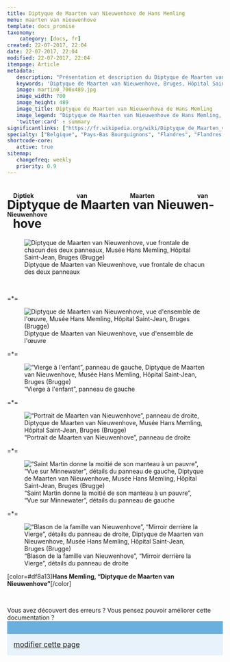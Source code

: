 ```yaml
---
title: Diptyque de Maarten van Nieuwenhove de Hans Memling
menu: maarten van nieuwenhove
template: docs_promise
taxonomy:
    category: [docs, fr]
created: 22-07-2017, 22:04
date: 22-07-2017, 22:04
modified: 22-07-2017, 22:04
itempage: Article
metadata:
   description: "Présentation et description du Diptyque de Maarten van Nieuwenhove, œuvre du peintre Hans Memling, visible au Musée Memling, Hôpital Saint-Jean de Bruges"
   keywords: 'Diptyque de Maarten van Nieuwenhove, Bruges, Hôpital Saint-Jean, Brugge, Diptiek van Maarten van Nieuwenhove, Hans Memling, Hans Memlinc, Musée Memling, Les Onze Milles Vierges, Jacques de Voragine, La Légende Dorée'
   image: martin0_700x489.jpg
   image_width: 700
   image_height: 489
   image_title: Diptyque de Maarten van Nieuwenhove de Hans Memling
   image_legend: "Diptyque de Maarten van Nieuwenhove de Hans Memling, vue frontale de chacun des deux panneaux"
   'twitter:card' : summary
significantlinks: ["https://fr.wikipedia.org/wiki/Diptyque_de_Maarten_van_Nieuwenhove"]
specialty: ["Belgique", "Pays-Bas Bourguignons", "Flandres", "Flandres Occidentale", "Bruges", "Brugge", "Musées de Bruges", "Primitifs Flamands", "Renaissance nordique", "Hôpital Saint-Jean", "Musée Hans Memling", "Hans Memling", "Diptyque de Maarten van Nieuwenhove", "Hans Memlinc", "Memling", "Memlinc", "Diptiek van Maarten van Nieuwenhove", "Sint-Janshospitaal"]
shortcode-core:
   active: true
sitemap:
   changefreq: weekly
   priority: 0.9
---
```

# <ruby><rb lang="fr">Diptyque de Maarten van Nieuwenhove</rb><rt lang="nl">Diptiek van Maarten van Nieuwenhove</rt></ruby>

<figure><picture>
<source
sizes="(max-width: 767px) 98vw, (min-width: 959px) 50vw, 86vw"
srcset="
/user/sites/docs/pages/01.home/06.bruges/01.hopital-saint-jean/03.martin/martin0-280.webp 280w,
/user/sites/docs/pages/01.home/06.bruges/01.hopital-saint-jean/03.martin/martin0-380.webp 380w,
/user/sites/docs/pages/01.home/06.bruges/01.hopital-saint-jean/03.martin/martin0-480.webp 480w,
/user/sites/docs/pages/01.home/06.bruges/01.hopital-saint-jean/03.martin/martin0-640.webp 640w,
/user/sites/docs/pages/01.home/06.bruges/01.hopital-saint-jean/03.martin/martin0-700x489.webp 700w,
/user/sites/docs/pages/01.home/06.bruges/01.hopital-saint-jean/03.martin/martin0-840.webp 840w,
/user/sites/docs/pages/01.home/06.bruges/01.hopital-saint-jean/03.martin/martin0-1280.webp 1280w,
/user/sites/docs/pages/01.home/06.bruges/01.hopital-saint-jean/03.martin/martin0-1600.webp 1600w,
/user/sites/docs/pages/01.home/06.bruges/01.hopital-saint-jean/03.martin/martin0-1920.webp 1920w"
type="image/webp" />
<img
src="/user/sites/docs/pages/01.home/06.bruges/01.hopital-saint-jean/03.martin/martin0-700x489.jpg" title="Diptyque de Maarten van Nieuwenhove, vue frontale de chacun des deux panneaux, Musée Hans Memling, Hôpital Saint-Jean, Bruges (Brugge)" alt="Diptyque de Maarten van Nieuwenhove, vue frontale de chacun des deux panneaux, Musée Hans Memling, Hôpital Saint-Jean, Bruges (Brugge)" class="class-diane-img"
sizes="(max-width: 767px) 98vw, (min-width: 959px) 50vw, 86vw"
srcset="
/user/sites/docs/pages/01.home/06.bruges/01.hopital-saint-jean/03.martin/martin0-280.jpg 280w,
/user/sites/docs/pages/01.home/06.bruges/01.hopital-saint-jean/03.martin/martin0-380.jpg 380w,
/user/sites/docs/pages/01.home/06.bruges/01.hopital-saint-jean/03.martin/martin0-480.jpg 480w,
/user/sites/docs/pages/01.home/06.bruges/01.hopital-saint-jean/03.martin/martin0-640.jpg 640w,
/user/sites/docs/pages/01.home/06.bruges/01.hopital-saint-jean/03.martin/martin0-700x489.jpg 700w,
/user/sites/docs/pages/01.home/06.bruges/01.hopital-saint-jean/03.martin/martin0-840.jpg 840w,
/user/sites/docs/pages/01.home/06.bruges/01.hopital-saint-jean/03.martin/martin0-1280.jpg 1280w,
/user/sites/docs/pages/01.home/06.bruges/01.hopital-saint-jean/03.martin/martin0-1600.jpg 1600w,
/user/sites/docs/pages/01.home/06.bruges/01.hopital-saint-jean/03.martin/martin0-1920.jpg 1920w">
</picture><figcaption>Diptyque de Maarten van Nieuwenhove, vue frontale de chacun des deux panneaux</figcaption></figure>

<br>

=*=

<figure><picture>
<source
sizes="(max-width: 767px) 98vw, (min-width: 959px) 50vw, 86vw"
srcset="
/user/sites/docs/pages/01.home/06.bruges/01.hopital-saint-jean/03.martin/martin1-280.webp 280w,
/user/sites/docs/pages/01.home/06.bruges/01.hopital-saint-jean/03.martin/martin1-380.webp 380w,
/user/sites/docs/pages/01.home/06.bruges/01.hopital-saint-jean/03.martin/martin1-480.webp 480w,
/user/sites/docs/pages/01.home/06.bruges/01.hopital-saint-jean/03.martin/martin1-640.webp 640w,
/user/sites/docs/pages/01.home/06.bruges/01.hopital-saint-jean/03.martin/martin1-840.webp 840w,
/user/sites/docs/pages/01.home/06.bruges/01.hopital-saint-jean/03.martin/martin1-1280.webp 1280w,
/user/sites/docs/pages/01.home/06.bruges/01.hopital-saint-jean/03.martin/martin1-1600.webp 1600w,
/user/sites/docs/pages/01.home/06.bruges/01.hopital-saint-jean/03.martin/martin1-1920.webp 1920w"
type="image/webp" />
<img
src="/user/sites/docs/pages/01.home/06.bruges/01.hopital-saint-jean/03.martin/martin1-840.jpg" title="Diptyque de Maarten van Nieuwenhove, vue d'ensemble de l'œuvre, Musée Hans Memling, Hôpital Saint-Jean, Bruges (Brugge)" alt="Diptyque de Maarten van Nieuwenhove, vue d'ensemble de l'œuvre, Musée Hans Memling, Hôpital Saint-Jean, Bruges (Brugge)" class="class-70-img"
sizes="(max-width: 767px) 98vw, (min-width: 959px) 50vw, 86vw"
srcset="
/user/sites/docs/pages/01.home/06.bruges/01.hopital-saint-jean/03.martin/martin1-280.jpg 280w,
/user/sites/docs/pages/01.home/06.bruges/01.hopital-saint-jean/03.martin/martin1-380.jpg 380w,
/user/sites/docs/pages/01.home/06.bruges/01.hopital-saint-jean/03.martin/martin1-480.jpg 480w,
/user/sites/docs/pages/01.home/06.bruges/01.hopital-saint-jean/03.martin/martin1-640.jpg 640w,
/user/sites/docs/pages/01.home/06.bruges/01.hopital-saint-jean/03.martin/martin1-840.jpg 840w,
/user/sites/docs/pages/01.home/06.bruges/01.hopital-saint-jean/03.martin/martin1-1280.jpg 1280w,
/user/sites/docs/pages/01.home/06.bruges/01.hopital-saint-jean/03.martin/martin1-1600.jpg 1600w,
/user/sites/docs/pages/01.home/06.bruges/01.hopital-saint-jean/03.martin/martin1-1920.jpg 1920w">
</picture><figcaption>Diptyque de Maarten van Nieuwenhove, vue d'ensemble de l'œuvre</figcaption></figure>

=*=

<figure><picture>
<source
sizes="(max-width: 767px) 98vw, (min-width: 959px) 50vw, 86vw"
srcset="
/user/sites/docs/pages/01.home/06.bruges/01.hopital-saint-jean/03.martin/martin2-280.webp 280w,
/user/sites/docs/pages/01.home/06.bruges/01.hopital-saint-jean/03.martin/martin2-380.webp 380w,
/user/sites/docs/pages/01.home/06.bruges/01.hopital-saint-jean/03.martin/martin2-480.webp 480w,
/user/sites/docs/pages/01.home/06.bruges/01.hopital-saint-jean/03.martin/martin2-640.webp 640w,
/user/sites/docs/pages/01.home/06.bruges/01.hopital-saint-jean/03.martin/martin2-840.webp 840w,
/user/sites/docs/pages/01.home/06.bruges/01.hopital-saint-jean/03.martin/martin2-1280.webp 1280w,
/user/sites/docs/pages/01.home/06.bruges/01.hopital-saint-jean/03.martin/martin2-1600.webp 1600w,
/user/sites/docs/pages/01.home/06.bruges/01.hopital-saint-jean/03.martin/martin2-1920.webp 1920w"
type="image/webp" />
<img
src="/user/sites/docs/pages/01.home/06.bruges/01.hopital-saint-jean/03.martin/martin2-840.jpg" title="“Vierge à l'enfant”, panneau de gauche, Diptyque de Maarten van Nieuwenhove, Musée Hans Memling, Hôpital Saint-Jean, Bruges (Brugge)" alt="“Vierge à l'enfant”, panneau de gauche, Diptyque de Maarten van Nieuwenhove, Musée Hans Memling, Hôpital Saint-Jean, Bruges (Brugge)" class="class-40-img"
sizes="(max-width: 767px) 98vw, (min-width: 959px) 50vw, 86vw"
srcset="
/user/sites/docs/pages/01.home/06.bruges/01.hopital-saint-jean/03.martin/martin2-280.jpg 280w,
/user/sites/docs/pages/01.home/06.bruges/01.hopital-saint-jean/03.martin/martin2-380.jpg 380w,
/user/sites/docs/pages/01.home/06.bruges/01.hopital-saint-jean/03.martin/martin2-480.jpg 480w,
/user/sites/docs/pages/01.home/06.bruges/01.hopital-saint-jean/03.martin/martin2-640.jpg 640w,
/user/sites/docs/pages/01.home/06.bruges/01.hopital-saint-jean/03.martin/martin2-840.jpg 840w,
/user/sites/docs/pages/01.home/06.bruges/01.hopital-saint-jean/03.martin/martin2-1280.jpg 1280w,
/user/sites/docs/pages/01.home/06.bruges/01.hopital-saint-jean/03.martin/martin2-1600.jpg 1600w,
/user/sites/docs/pages/01.home/06.bruges/01.hopital-saint-jean/03.martin/martin2-1920.jpg1920w">
</picture><figcaption>“Vierge à l'enfant”, panneau de gauche</figcaption></figure>

=*=

<figure><picture>
<source
sizes="(max-width: 767px) 98vw, (min-width: 959px) 50vw, 86vw"
srcset="
/user/sites/docs/pages/01.home/06.bruges/01.hopital-saint-jean/03.martin/martin3-280.webp 280w,
/user/sites/docs/pages/01.home/06.bruges/01.hopital-saint-jean/03.martin/martin3-380.webp 380w,
/user/sites/docs/pages/01.home/06.bruges/01.hopital-saint-jean/03.martin/martin3-480.webp 480w,
/user/sites/docs/pages/01.home/06.bruges/01.hopital-saint-jean/03.martin/martin3-640.webp 640w,
/user/sites/docs/pages/01.home/06.bruges/01.hopital-saint-jean/03.martin/martin3-840.webp 840w,
/user/sites/docs/pages/01.home/06.bruges/01.hopital-saint-jean/03.martin/martin3-1280.webp 1280w,
/user/sites/docs/pages/01.home/06.bruges/01.hopital-saint-jean/03.martin/martin3-1600.webp 1600w,
/user/sites/docs/pages/01.home/06.bruges/01.hopital-saint-jean/03.martin/martin3-1920.webp 1920w"
type="image/webp" />
<img
src="/user/sites/docs/pages/01.home/06.bruges/01.hopital-saint-jean/03.martin/martin3-840.jpg" title="“Portrait de Maarten van Nieuwenhove”, panneau de droite, Diptyque de Maarten van Nieuwenhove, Musée Hans Memling, Hôpital Saint-Jean, Bruges (Brugge)" alt="“Portrait de Maarten van Nieuwenhove”, panneau de droite, Diptyque de Maarten van Nieuwenhove, Musée Hans Memling, Hôpital Saint-Jean, Bruges (Brugge)" class="class-40-img"
sizes="(max-width: 767px) 98vw, (min-width: 959px) 50vw, 86vw"
srcset="
/user/sites/docs/pages/01.home/06.bruges/01.hopital-saint-jean/03.martin/martin3-280.jpg 280w,
/user/sites/docs/pages/01.home/06.bruges/01.hopital-saint-jean/03.martin/martin3-380.jpg 380w,
/user/sites/docs/pages/01.home/06.bruges/01.hopital-saint-jean/03.martin/martin3-480.jpg 480w,
/user/sites/docs/pages/01.home/06.bruges/01.hopital-saint-jean/03.martin/martin3-640.jpg 640w,
/user/sites/docs/pages/01.home/06.bruges/01.hopital-saint-jean/03.martin/martin3-840.jpg 840w,
/user/sites/docs/pages/01.home/06.bruges/01.hopital-saint-jean/03.martin/martin3-1280.jpg 1280w,
/user/sites/docs/pages/01.home/06.bruges/01.hopital-saint-jean/03.martin/martin3-1600.jpg 1600w,
/user/sites/docs/pages/01.home/06.bruges/01.hopital-saint-jean/03.martin/martin3-1920.jpg 1920w">
</picture><figcaption>“Portrait de Maarten van Nieuwenhove”, panneau de droite</figcaption></figure>

=*=

<figure><picture>
<source
sizes="(max-width: 767px) 98vw, (min-width: 959px) 50vw, 86vw"
srcset="
/user/sites/docs/pages/01.home/06.bruges/01.hopital-saint-jean/03.martin/martin4-280.webp 280w,
/user/sites/docs/pages/01.home/06.bruges/01.hopital-saint-jean/03.martin/martin4-380.webp 380w,
/user/sites/docs/pages/01.home/06.bruges/01.hopital-saint-jean/03.martin/martin4-480.webp 480w,
/user/sites/docs/pages/01.home/06.bruges/01.hopital-saint-jean/03.martin/martin4-640.webp 640w,
/user/sites/docs/pages/01.home/06.bruges/01.hopital-saint-jean/03.martin/martin4-840.webp 840w,
/user/sites/docs/pages/01.home/06.bruges/01.hopital-saint-jean/03.martin/martin4-1280.webp 1280w,
/user/sites/docs/pages/01.home/06.bruges/01.hopital-saint-jean/03.martin/martin4-1600.webp 1600w,
/user/sites/docs/pages/01.home/06.bruges/01.hopital-saint-jean/03.martin/martin4-1920.webp 1920w"
type="image/webp" />
<img
src="/user/sites/docs/pages/01.home/06.bruges/01.hopital-saint-jean/03.martin/martin4-840.jpg" title="“Saint Martin donne la moitié de son manteau à un pauvre”, “Vue sur Minnewater”, détails du panneau de gauche, Diptyque de Maarten van Nieuwenhove, Musée Hans Memling, Hôpital Saint-Jean, Bruges (Brugge)" alt="“Saint Martin donne la moitié de son manteau à un pauvre”, “Vue sur Minnewater”, détails du panneau de gauche, Diptyque de Maarten van Nieuwenhove, Musée Hans Memling, Hôpital Saint-Jean, Bruges (Brugge)" class="class-diane-img"
sizes="(max-width: 767px) 98vw, (min-width: 959px) 50vw, 86vw"
srcset="
/user/sites/docs/pages/01.home/06.bruges/01.hopital-saint-jean/03.martin/martin4-280.jpg 280w,
/user/sites/docs/pages/01.home/06.bruges/01.hopital-saint-jean/03.martin/martin4-380.jpg 380w,
/user/sites/docs/pages/01.home/06.bruges/01.hopital-saint-jean/03.martin/martin4-480.jpg 480w,
/user/sites/docs/pages/01.home/06.bruges/01.hopital-saint-jean/03.martin/martin4-640.jpg 640w,
/user/sites/docs/pages/01.home/06.bruges/01.hopital-saint-jean/03.martin/martin4-840.jpg 840w,
/user/sites/docs/pages/01.home/06.bruges/01.hopital-saint-jean/03.martin/martin4-1280.jpg 1280w,
/user/sites/docs/pages/01.home/06.bruges/01.hopital-saint-jean/03.martin/martin4-1600.jpg 1600w,
/user/sites/docs/pages/01.home/06.bruges/01.hopital-saint-jean/03.martin/martin4-1920.jpg 1920w">
</picture><figcaption>“Saint Martin donne la moitié de son manteau à un pauvre”, “Vue sur Minnewater”, détails du panneau de gauche</figcaption></figure>

=*=

<figure><picture>
<source
sizes="(max-width: 767px) 98vw, (min-width: 959px) 50vw, 86vw"
srcset="
/user/sites/docs/pages/01.home/06.bruges/01.hopital-saint-jean/03.martin/martin5-280.webp 280w,
/user/sites/docs/pages/01.home/06.bruges/01.hopital-saint-jean/03.martin/martin5-380.webp 380w,
/user/sites/docs/pages/01.home/06.bruges/01.hopital-saint-jean/03.martin/martin5-480.webp 480w,
/user/sites/docs/pages/01.home/06.bruges/01.hopital-saint-jean/03.martin/martin5-640.webp 640w,
/user/sites/docs/pages/01.home/06.bruges/01.hopital-saint-jean/03.martin/martin5-840.webp 840w,
/user/sites/docs/pages/01.home/06.bruges/01.hopital-saint-jean/03.martin/martin5-1280.webp 1280w,
/user/sites/docs/pages/01.home/06.bruges/01.hopital-saint-jean/03.martin/martin5-1600.webp 1600w,
/user/sites/docs/pages/01.home/06.bruges/01.hopital-saint-jean/03.martin/martin5-1920.webp 1920w"
type="image/webp" />
<img
src="/user/sites/docs/pages/01.home/06.bruges/01.hopital-saint-jean/03.martin/martin5-840.jpg" title="“Blason de la famille van Nieuwenhove”, “Mirroir derrière la Vierge”, détails du panneau de droite, Diptyque de Maarten van Nieuwenhove, Musée Hans Memling, Hôpital Saint-Jean, Bruges (Brugge)" alt="“Blason de la famille van Nieuwenhove”, “Mirroir derrière la Vierge”, détails du panneau de droite, Diptyque de Maarten van Nieuwenhove, Musée Hans Memling, Hôpital Saint-Jean, Bruges (Brugge)" class="class-diane-img"
sizes="(max-width: 767px) 98vw, (min-width: 959px) 50vw, 86vw"
srcset="
/user/sites/docs/pages/01.home/06.bruges/01.hopital-saint-jean/03.martin/martin5-280.jpg 280w,
/user/sites/docs/pages/01.home/06.bruges/01.hopital-saint-jean/03.martin/martin5-380.jpg 380w,
/user/sites/docs/pages/01.home/06.bruges/01.hopital-saint-jean/03.martin/martin5-480.jpg 480w,
/user/sites/docs/pages/01.home/06.bruges/01.hopital-saint-jean/03.martin/martin5-640.jpg 640w,
/user/sites/docs/pages/01.home/06.bruges/01.hopital-saint-jean/03.martin/martin5-840.jpg 840w,
/user/sites/docs/pages/01.home/06.bruges/01.hopital-saint-jean/03.martin/martin5-1280.jpg 1280w,
/user/sites/docs/pages/01.home/06.bruges/01.hopital-saint-jean/03.martin/martin5-1600.jpg 1600w,
/user/sites/docs/pages/01.home/06.bruges/01.hopital-saint-jean/03.martin/martin5-1920.jpg 1920w">
</picture><figcaption>“Blason de la famille van Nieuwenhove”, “Mirroir derrière la Vierge”, détails du panneau de droite</figcaption></figure>

[color=#df8a13]**Hans Memling, “Diptyque de Maarten van Nieuwenhove”**[/color]  

<br>

<div id="github-contrib"><p>Vous avez découvert des erreurs ? Vous pensez pouvoir améliorer cette documentation ?<a class="github-link" href="https://github.com/tidiview/francois-vidit.com/blob/master/user/sites/docs/pages/01.home/06.bruges/01.hopital-saint-jean/03.martin/docs.ja.md" rel="external nofollow" style="margin-left: 0px;border-top: 30px solid #6AB0DE;background: #E7F2FA;padding: 15px;display: block;font-size: 1.05rem;margin-top: 0rem;margin-bottom: 0rem;"><i class="fa fa-github-square" style="vertical-align: middle;"></i> modifier cette page</a></p></div>